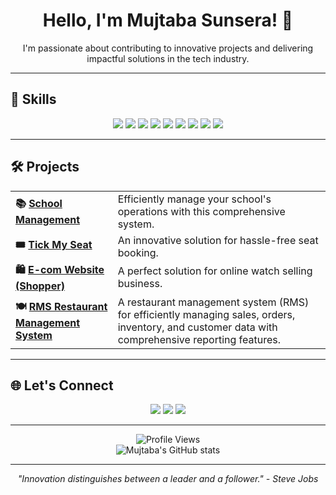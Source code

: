 <div align="center">
  
  <h1>Hello, I'm Mujtaba Sunsera! 👋</h1>
  <p>I'm passionate about contributing to innovative projects and delivering impactful solutions in the tech industry.</p>
</div>

---

## 🚀 Skills

<p align="center">
  <img src="https://img.shields.io/badge/-HTML5-E34F26?style=flat-square&logo=html5&logoColor=white"/>
  <img src="https://img.shields.io/badge/-CSS3-1572B6?style=flat-square&logo=css3&logoColor=white"/>
  <img src="https://img.shields.io/badge/-JavaScript-F7DF1E?style=flat-square&logo=javascript&logoColor=black"/>
  <img src="https://img.shields.io/badge/-Python-3776AB?style=flat-square&logo=python&logoColor=white"/>
  <img src="https://img.shields.io/badge/-Django-092E20?style=flat-square&logo=django&logoColor=white"/>
  <img src="https://img.shields.io/badge/-Node.js-339933?style=flat-square&logo=node.js&logoColor=white"/>
  <img src="https://img.shields.io/badge/-Express-000000?style=flat-square&logo=express&logoColor=white"/>
  <img src="https://img.shields.io/badge/-MongoDB-47A248?style=flat-square&logo=mongodb&logoColor=white"/>
  <img src="https://img.shields.io/badge/-MySQL-4479A1?style=flat-square&logo=mysql&logoColor=white"/>
</p>

---

## 🛠️ Projects

<div align="center">
  <table>
    <tr>
      <td><b>📚 <a href="https://github.com/MujtabaCoder/School-Management-.git">School Management</a></b></td>
      <td>Efficiently manage your school's operations with this comprehensive system.</td>
    </tr>
    <tr>
      <td><b>🎟️ <a href="https://github.com/MujtabaCoder/Tick-my-seat-.git">Tick My Seat</a></b></td>
      <td>An innovative solution for hassle-free seat booking.</td>
    </tr>
    <tr>
      <td><b>🛍️ <a href="https://github.com/MujtabaCoder/shopper">E-com Website (Shopper)</a></b></td>
      <td>A perfect solution for online watch selling business.</td>
    </tr>
    <tr>
      <td><b>🍽️ <a href="https://github.com/MujtabaCoder/RMS-restaurant-management-system-nodejs">RMS Restaurant Management System</a></b></td>
      <td>A restaurant management system (RMS) for efficiently managing sales, orders, inventory, and customer data with comprehensive reporting features.</td>
    </tr>
  </table>
</div>

---

## 🌐 Let's Connect

<p align="center">
  <a href="https://www.linkedin.com/in/mujtaba-sunsera/"><img src="https://img.shields.io/badge/-LinkedIn-0077B5?style=flat-square&logo=linkedin&logoColor=white"/></a>
  <a href="mailto:mujtabacooder@gmail.com"><img src="https://img.shields.io/badge/-Email-D14836?style=flat-square&logo=gmail&logoColor=white"/></a>
  <a href="tel:+917021561890"><img src="https://img.shields.io/badge/-Phone-25D366?style=flat-square&logo=whatsapp&logoColor=white"/></a>
</p>

---

<div align="center">
  <img src="https://komarev.com/ghpvc/?username=MujtabaCoder&color=blue" alt="Profile Views"/>
</div>

<div align="center">
  <img src="https://github-readme-stats.vercel.app/api?username=MujtabaCoder&show_icons=true&theme=radical" alt="Mujtaba's GitHub stats"/>
</div>

---

<p align="center">
  <em>"Innovation distinguishes between a leader and a follower." - Steve Jobs</em>
</p>
